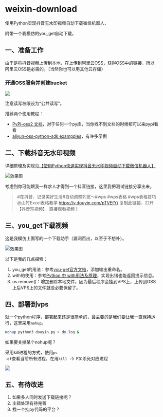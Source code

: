 # weixin-download
使用Python实现抖音无水印视频自动下载微信机器人，

附带一个我模仿的you_get自动下载。

## 一、准备工作

由于是将抖音视频上传到本地，在上传到阿里云OSS，获得OSS中的链接，所以阿里云OSS是必需的。（当然你也可以用其他云存储）
### 开通OSS服务并创建bucket

![](https://cdn.jsdelivr.net/gh/growvv/img/images/20200212112038.png)

注意读写权限设为“公共读写”。

推荐两个使用教程：
- [PyPi-oss2 文档](https://pypi.org/project/oss2/2.3.2/)，对于任何一个py库，当你找不到文档的时候都可以来pypi看看
- [aliyun-oss-python-sdk exampples](https://github.com/aliyun/aliyun-oss-python-sdk/blob/master/examples/object_basic.py)，有许多示例

## 二、下载抖音无水印视频

详细原理及实现见[【使用Python快速实现抖音无水印视频自动下载微信机器人】](https://www.92ez.com/?action=show&id=23506)

![效果图](https://cdn.jsdelivr.net/gh/growvv/img/images/20200212112727.png)

考虑到你可能跟我一样求人才得到一个抖音链接，这里我把测试链接分享出来。

>#在抖音，记录美好生活#自动调整列宽～#wps #wps表格 #wps表格技巧 @山竹Excel表格教学 https://v.douyin.com/pTVEfY/ 复制此链接，打开【抖音短视频】，直接观看视频！

## 三、you_get下载视频

这是我模仿上面写的一个下载助手（漏洞百出，以至于不想补）。

![效果图](https://cdn.jsdelivr.net/gh/growvv/img/images/20200212113250.png)

以下是我的几点探索：
1. you_get的用法：参考[you-get官方文档](https://github.com/soimort/you-get)，添加输出重命名。
2. with的使用：参考[Python 中 with用法及原理](https://blog.csdn.net/u012609509/article/details/72911564)，实现出错也能返回提示信息。
3. os.remove()：增加删除本地文件，因为最后程序会挂到VPS上，上传到OSS上后VPS上的文件就没必要保留了。

## 四、部署到vps
就一个python程序，部署起来还是很简单的，最主要的是我们要让我一直保持运行，这里采用<code>nohup</code>。

```bash
nohup python3 douyin.py > dy.log &
```

如果要关掉某个nohup呢？

采用kill进程的方式，使用<code>ps -ef</code>查看当前所有进程，在用<code>kill -9 PID</code>杀死对应进程

![](https://cdn.jsdelivr.net/gh/growvv/img/images/20200212125650.png)


## 五、有待改进
1. 如果多人同时发送下载链接呢？
2. 出错处理有待完善
3. 找一个挂py代码的平台？
